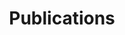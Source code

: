 ---
title: Publications


# View.
#   1 = List
#   2 = Compact
#   3 = Card
#   4 = Citation
view: 2

# Optional header image (relative to `static/media/` folder).
header: 
  caption: 
  image: "library.jpg"

---